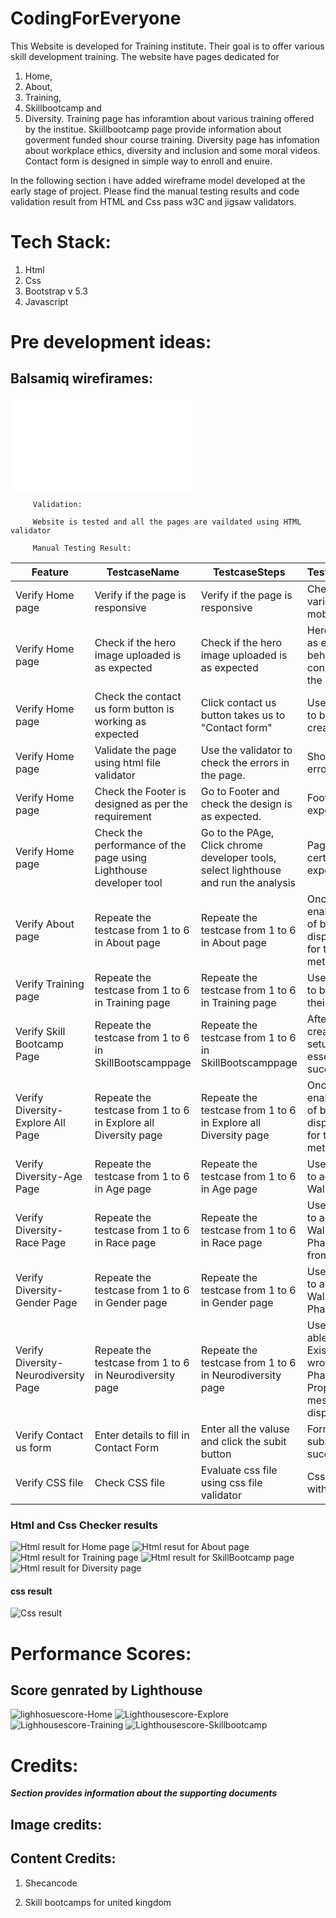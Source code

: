 # CodingForEveryone

This Website is developed for Training institute.
Their goal is to offer various skill development training.
The website have pages dedicated for 
1. Home,
2. About,
3. Training,
4. Skillbootcamp and 
5. Diversity.
Training page has inforamtion about various training offered by the institue.
Skiillbootcamp page provide information about goverment funded shour course training.
Diversity page has infomation about workplace ethics, diversity and inclusion and some moral videos.
Contact form is designed in simple way to enroll and enuire.

In the following section i have added wireframe model developed at the early stage of project.
Please find the manual testing results and code validation result from HTML and Css pass w3C and jigsaw validators.


#  Tech Stack:
   1. Html
   2. Css 
   3. Bootstrap v 5.3
   4. Javascript


#  Pre development ideas:
##  Balsamiq wirefirames:

![Balsamiqwire](assets/images/Balsamicdesign.pdf)








  
   
         Validation:

         Website is tested and all the pages are vaildated using HTML validator

         Manual Testing Result:




   | Feature                              | TestcaseName                                                      | TestcaseSteps                                                                        | TestcaseExpectation                                                                                                            | Priority | Result |
| ------------------------------------ | ----------------------------------------------------------------- | ------------------------------------------------------------------------------------ | ------------------------------------------------------------------------------------------------------------------------------ | -------- | ------ |
| Verify Home page                     | Verify if the page is responsive                                  | Verify if the page is responsive                                                     | Check the website in various device like mobile,desktop,ipad                                                                   | P0       | PASS   |
| Verify Home page                     | Check if the hero image uploaded is as expected                   | Check if the hero image uploaded is as expected                                      | Hero image must be as expected and the behaviour is consistent across all the device.                                          | P0       | Pass   |
| Verify Home page                     | Check the contact us form button is working as expected           | Click contact us button takes us to "Contact form"                                   | User should be able to backup while creating new wallet.                                                                       | P0       | PASS   |
| Verify Home page                     | Validate the page using html file validator                       | Use the validator to check the errors in the page.                                   | Should not return any error                                                                                                    | P2       | PASS   |
| Verify Home page                     | Check the Footer is designed as per the requirement               | Go to Footer and check the design is as expected.                                    | Footer is designed as expected                                                                                                 | P1       | PASS   |
| Verify Home page                     | Check the performance of the page using Lighthouse developer tool | Go to the PAge, Click chrome developer tools, select lighthouse and run the analysis | Page should achieve certain metric as expected.                                                                                | P0       | PASS   |
| Verify About page                    | Repeate the testcase from 1 to 6 in About page                    | Repeate the testcase from 1 to 6 in About page                                       | Once the backup is enabled , the status of backup must be displayed as Active for the appropriate method.                      | P1       | PASS   |
| Verify Training page                 | Repeate the testcase from 1 to 6 in Training page                 | Repeate the testcase from 1 to 6 in Training page                                    | User should be able to backup wallet in their googe drive                                                                      | P1       | PASS   |
| Verify Skill Bootcamp Page           | Repeate the testcase from 1 to 6 in SkillBootscamppage            | Repeate the testcase from 1 to 6 in SkillBootscamppage                               | After the Wallet is created,Passcode setup should be essential and successful                                                  | P0       | PASS   |
| Verify Diversity-Explore All Page    | Repeate the testcase from 1 to 6 in Explore all Diversity page    | Repeate the testcase from 1 to 6 in Explore all Diversity page                       | Once the backup is enabled , the status of backup must be displayed as Active for the appropriate method.                      | P2       | PASS   |
| Verify Diversity-Age Page            | Repeate the testcase from 1 to 6 in Age page                      | Repeate the testcase from 1 to 6 in Age page                                         | User should be able to add their Existing Wallet                                                                               | P0       | PASS   |
| Verify Diversity-Race Page           | Repeate the testcase from 1 to 6 in Race page                     | Repeate the testcase from 1 to 6 in Race page                                        | User should be able to add their Existing Wallet using secrete<br>Phase or backup from google drive.                           | P1       | PASS   |
| Verify Diversity-Gender Page         | Repeate the testcase from 1 to 6 in Gender page                   | Repeate the testcase from 1 to 6 in Gender page                                      | User should be able to add their Existing Wallet using secrete<br>Phase                                                        | P0       | PASS   |
| Verify Diversity-Neurodiversity Page | Repeate the testcase from 1 to 6 in Neurodiversity page           | Repeate the testcase from 1 to 6 in Neurodiversity page                              | User should not be able to add their Existing Wallet using wrong secrete<br>Phase .<br>Proper error message must be displayed. | P1       | PASS   |
| Verify Contact us form               | Enter details to fill in Contact Form                             | Enter all the valuse and click the subit button                                      | Form should be submitted successfully                                                                                          | P1       | PASS   |
| Verify CSS file                      | Check CSS file                                                    | Evaluate css file using css file validator                                           | Css file must pass with zero errors                                                                                            | P0       | PASS   |


### Html and Css Checker  results

![Html result for Home page](assets/images/ValidationResult-HomePage.jpg)
![Html resut for About page](assets/images/ValidationResult-AboutPage.jpg)
![Html result for Training page](assets/images/ValidationResult-TrainingPage.jpg)
![Html result for SkillBootcamp page](assets/images/ValidationResult-SkillBootcampPage.jpg)
![Html result for Diversity page](assets/images/ValidationResult-AgePage.jpg)

#### css result

![Css result](assets/images/CSSvalidationresult.jpg)

#  Performance Scores:

##   Score genrated by Lighthouse 

![lighhosuescore-Home](assets/images/Lighthousescore-Homepage.jpg)
![Lighthousescore-Explore](assets/images/Lighthousescore-Explorediversity.jpg)
![Lighhousescore-Training](assets/images/Lighthousescore-TrainingPage.jpg)
![Lighthousescore-Skillbootcamp](assets/images/Lighthousescore-SkillBootcamp.jpg)


#  Credits: 

***Section provides information about the supporting documents***

## Image credits:



## Content Credits:

1. Shecancode

2. Skill bootcamps for united kingdom
